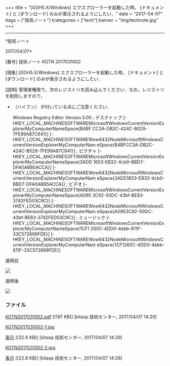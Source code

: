 ﻿+++
title = "[GGH5.X/Windows] エクスプローラーを起動した時， [ドキュメント] と [ダウンロード] のみが表示されるようにしたい．"
date = "2017-04-07"
ttags = ["技術ノート"]
tcategories = ["tech"]
banner = "img/technote.jpg"
+++

-----------------------------------------------------------------------------------------------------------------------------

*技術ノート

2017/04/07*


[番号]
技術ノート KGTN 2017031002

[現象]
[GGH5.X/Windows] エクスプローラーを起動した時， [ドキュメント] と
[ダウンロード] のみが表示されるようにしたい．

[説明]
管理者権限で，次のレジストリを読み込んでください．なお，レジストリを削除しますので，
- （ハイフン） が付いている点にご注意ください．

    Windows Registry Editor Version 5.00
    ; デスクトップ
    [-
    HKEY_LOCAL_MACHINESOFTWAREMicrosoftWindowsCurrentVersionExplorerMyComputerNameSpace{B4BF
    CC3A-DB2C-424C-B029-7FE99A87C641}]
    [-
    HKEY_LOCAL_MACHINESOFTWAREWow6432NodeMicrosoftWindowsCurrentVersionExplorerMyComputerNam
    eSpace{B4BFCC3A-DB2C-424C-B029-7FE99A87C641}]
    ; ピクチャ
    [-
    HKEY_LOCAL_MACHINESOFTWAREMicrosoftWindowsCurrentVersionExplorerMyComputerNameSpace{3ADD
    1653-EB32-4cb0-BBD7-DFA0ABB5ACCA}]
    [-
    HKEY_LOCAL_MACHINESOFTWAREWow6432NodeMicrosoftWindowsCurrentVersionExplorerMyComputerNam
    eSpace{3ADD1653-EB32-4cb0-BBD7-DFA0ABB5ACCA}]
    ; ビデオ
    [-
    HKEY_LOCAL_MACHINESOFTWAREMicrosoftWindowsCurrentVersionExplorerMyComputerNameSpace{A095
    3C92-50DC-43bf-BE83-3742FED03C9C}]
    [-
    HKEY_LOCAL_MACHINESOFTWAREWow6432NodeMicrosoftWindowsCurrentVersionExplorerMyComputerNam
    eSpace{A0953C92-50DC-43bf-BE83-3742FED03C9C}]
    ; ミュージック
    [-
    HKEY_LOCAL_MACHINESOFTWAREMicrosoftWindowsCurrentVersionExplorerMyComputerNameSpace{1CF1
    260C-4DD0-4ebb-811F-33C572699FDE}]
    [-
    HKEY_LOCAL_MACHINESOFTWAREWow6432NodeMicrosoftWindowsCurrentVersionExplorerMyComputerNam
    eSpace{1CF1260C-4DD0-4ebb-811F-33C572699FDE}]

適用前

![](http://techreport.kitasp.net/attachments/download/3331/KGTN2017031002-1.jpg)

適用後

![](http://techreport.kitasp.net/attachments/download/3332/KGTN2017031002-2.jpg)


### ファイル

 
 


[KGTN2017031002.pdf](http://techreport.kitasp.net/attachments/download/3330/KGTN2017031002.pdf)
 [(197 KB)] [kitasp 技術センター, 2017/04/07
14:29]

[KGTN2017031002-1.jpg](http://techreport.kitasp.net/attachments/download/3331/KGTN2017031002-1.jpg)

[表示](http://techreport.kitasp.net/attachments/3331/KGTN2017031002-1.jpg "表示")
 [(32.8 KB)] [kitasp 技術センター, 2017/04/07
14:29]

[KGTN2017031002-2.jpg](http://techreport.kitasp.net/attachments/download/3332/KGTN2017031002-2.jpg)

[表示](http://techreport.kitasp.net/attachments/3332/KGTN2017031002-2.jpg "表示")
 [(22.8 KB)] [kitasp 技術センター, 2017/04/07
14:29]


 


 

